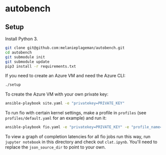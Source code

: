 autobench
====================

Setup
-----

Install Python 3.

```sh
git clone git@github.com:melanieplageman/autobench.git
cd autobench
git submodule init
git submodule update
pip3 install -r requirements.txt
```

If you need to create an Azure VM and need the Azure CLI:

```sh
./setup

```

To create the Azure VM with your own private key:
```sh
ansible-playbook site.yaml -e "privatekey=PRIVATE_KEY"
```

To run fio with certain kernel settings, make a profile in `profiles` (see `profiles/default.yaml` for an example) and run it:
```sh
ansible-playbook fio.yaml -e "privatekey=PRIVATE_KEY" -e "profile_name=PROFILE_NAME"
```

To view a graph of completion latencies for all fio jobs run this way, run `jupyter notebook` in this directory and check out `clat.ipynb`.
You'll need to replace the `json_source_dir` to point to your own.
